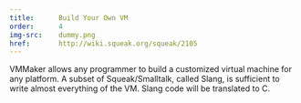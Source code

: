 ```yaml
---
title:      Build Your Own VM
order:      4
img-src:    dummy.png
href:       http://wiki.squeak.org/squeak/2105
---
```

VMMaker allows any programmer to build a customized virtual machine for any platform. A subset of Squeak/Smalltalk, called Slang, is sufficient to write almost everything of the VM. Slang code will be translated to C.